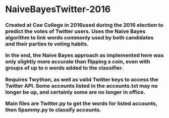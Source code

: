 # NaiveBayesTwitter-2016
<h3>Created at Coe College in 2016</h3)
<p>used during the 2016 election to predict the votes of Twitter users. Uses the Naive Bayes algorithm to link words commonly used by both candidates and their parties to voting habits. </p>
<p>In the end, the Naive Bayes approach as implemented here was only slightly more accurate than flipping a coin, even with groups of up to n words added to the classifier.</p>
<p>Requires Twython, as well as valid Twitter keys to access the Twitter API. Some accounts listed in the  accounts.txt may no longer be up, and certainly some are no longer in office.</p>
<p>Main files are Twitter.py to get the words for listed accounts, then Spammy.py to classify accounts.</p>
